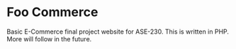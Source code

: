 # Foo Commerce
Basic E-Commerce final project website for ASE-230. This is written in PHP. More will follow in the future.